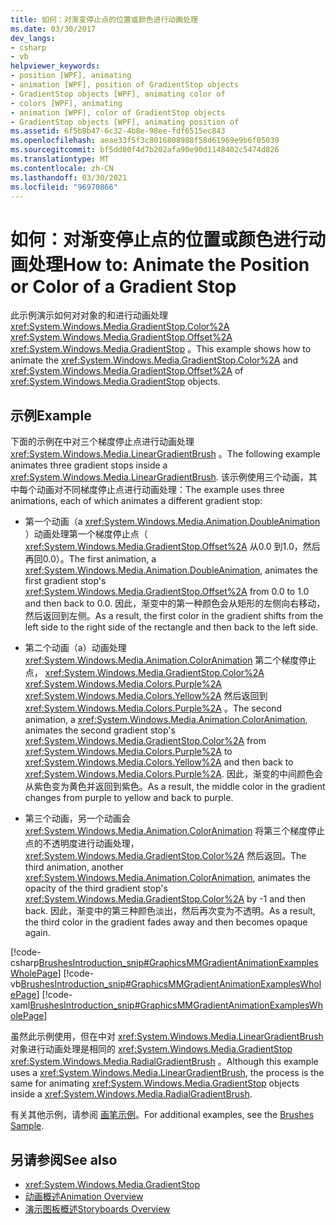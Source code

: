 ```yaml
---
title: 如何：对渐变停止点的位置或颜色进行动画处理
ms.date: 03/30/2017
dev_langs:
- csharp
- vb
helpviewer_keywords:
- position [WPF], animating
- animation [WPF], position of GradientStop objects
- GradientStop objects [WPF], animating color of
- colors [WPF], animating
- animation [WPF], color of GradientStop objects
- GradientStop objects [WPF], animating position of
ms.assetid: 6f5b8b47-6c32-4b8e-98ee-fdf6515ec843
ms.openlocfilehash: aeae33f5f3c8016808988f58d61969e9b6f05039
ms.sourcegitcommit: bf5dd80f4d7b202afa90e90d1148402c5474d826
ms.translationtype: MT
ms.contentlocale: zh-CN
ms.lasthandoff: 03/30/2021
ms.locfileid: "96970866"
---
```

# <a name="how-to-animate-the-position-or-color-of-a-gradient-stop"></a><span data-ttu-id="ed961-102">如何：对渐变停止点的位置或颜色进行动画处理</span><span class="sxs-lookup"><span data-stu-id="ed961-102">How to: Animate the Position or Color of a Gradient Stop</span></span>
<span data-ttu-id="ed961-103">此示例演示如何对对象的和进行动画处理 <xref:System.Windows.Media.GradientStop.Color%2A> <xref:System.Windows.Media.GradientStop.Offset%2A> <xref:System.Windows.Media.GradientStop> 。</span><span class="sxs-lookup"><span data-stu-id="ed961-103">This example shows how to animate the <xref:System.Windows.Media.GradientStop.Color%2A> and <xref:System.Windows.Media.GradientStop.Offset%2A> of <xref:System.Windows.Media.GradientStop> objects.</span></span>  
  
## <a name="example"></a><span data-ttu-id="ed961-104">示例</span><span class="sxs-lookup"><span data-stu-id="ed961-104">Example</span></span>  
 <span data-ttu-id="ed961-105">下面的示例在中对三个梯度停止点进行动画处理 <xref:System.Windows.Media.LinearGradientBrush> 。</span><span class="sxs-lookup"><span data-stu-id="ed961-105">The following example animates three gradient stops inside a <xref:System.Windows.Media.LinearGradientBrush>.</span></span> <span data-ttu-id="ed961-106">该示例使用三个动画，其中每个动画对不同梯度停止点进行动画处理：</span><span class="sxs-lookup"><span data-stu-id="ed961-106">The example uses three animations, each of which animates a different gradient stop:</span></span>  
  
- <span data-ttu-id="ed961-107">第一个动画（a <xref:System.Windows.Media.Animation.DoubleAnimation> ）动画处理第一个梯度停止点（ <xref:System.Windows.Media.GradientStop.Offset%2A> 从0.0 到1.0，然后再回0.0）。</span><span class="sxs-lookup"><span data-stu-id="ed961-107">The first animation, a <xref:System.Windows.Media.Animation.DoubleAnimation>, animates the first gradient stop's <xref:System.Windows.Media.GradientStop.Offset%2A> from 0.0 to 1.0 and then back to 0.0.</span></span> <span data-ttu-id="ed961-108">因此，渐变中的第一种颜色会从矩形的左侧向右移动，然后返回到左侧。</span><span class="sxs-lookup"><span data-stu-id="ed961-108">As a result, the first color in the gradient shifts from the left side to the right side of the rectangle and then back to the left side.</span></span>  
  
- <span data-ttu-id="ed961-109">第二个动画（a）动画处理 <xref:System.Windows.Media.Animation.ColorAnimation> 第二个梯度停止点， <xref:System.Windows.Media.GradientStop.Color%2A> <xref:System.Windows.Media.Colors.Purple%2A> <xref:System.Windows.Media.Colors.Yellow%2A> 然后返回到 <xref:System.Windows.Media.Colors.Purple%2A> 。</span><span class="sxs-lookup"><span data-stu-id="ed961-109">The second animation, a <xref:System.Windows.Media.Animation.ColorAnimation>, animates the second gradient stop's <xref:System.Windows.Media.GradientStop.Color%2A> from <xref:System.Windows.Media.Colors.Purple%2A> to <xref:System.Windows.Media.Colors.Yellow%2A> and then back to <xref:System.Windows.Media.Colors.Purple%2A>.</span></span> <span data-ttu-id="ed961-110">因此，渐变的中间颜色会从紫色变为黄色并返回到紫色。</span><span class="sxs-lookup"><span data-stu-id="ed961-110">As a result, the middle color in the gradient changes from purple to yellow and back to purple.</span></span>  
  
- <span data-ttu-id="ed961-111">第三个动画，另一个动画会 <xref:System.Windows.Media.Animation.ColorAnimation> 将第三个梯度停止点的不透明度进行动画处理， <xref:System.Windows.Media.GradientStop.Color%2A> 然后返回。</span><span class="sxs-lookup"><span data-stu-id="ed961-111">The third animation, another <xref:System.Windows.Media.Animation.ColorAnimation>, animates the opacity of the third gradient stop's <xref:System.Windows.Media.GradientStop.Color%2A> by -1 and then back.</span></span> <span data-ttu-id="ed961-112">因此，渐变中的第三种颜色淡出，然后再次变为不透明。</span><span class="sxs-lookup"><span data-stu-id="ed961-112">As a result, the third color in the gradient fades away and then becomes opaque again.</span></span>  
  
 [!code-csharp[BrushesIntroduction_snip#GraphicsMMGradientAnimationExamplesWholePage](~/samples/snippets/csharp/VS_Snippets_Wpf/BrushesIntroduction_snip/CSharp/GradientStopAnimationExample.cs#graphicsmmgradientanimationexampleswholepage)]
 [!code-vb[BrushesIntroduction_snip#GraphicsMMGradientAnimationExamplesWholePage](~/samples/snippets/visualbasic/VS_Snippets_Wpf/BrushesIntroduction_snip/visualbasic/gradientstopanimationexample.vb#graphicsmmgradientanimationexampleswholepage)]
 [!code-xaml[BrushesIntroduction_snip#GraphicsMMGradientAnimationExamplesWholePage](~/samples/snippets/xaml/VS_Snippets_Wpf/BrushesIntroduction_snip/XAML/GradientStopAnimationExample.xaml#graphicsmmgradientanimationexampleswholepage)]  
  
 <span data-ttu-id="ed961-113">虽然此示例使用，但在中对 <xref:System.Windows.Media.LinearGradientBrush> 对象进行动画处理是相同的 <xref:System.Windows.Media.GradientStop> <xref:System.Windows.Media.RadialGradientBrush> 。</span><span class="sxs-lookup"><span data-stu-id="ed961-113">Although this example uses a <xref:System.Windows.Media.LinearGradientBrush>, the process is the same for animating <xref:System.Windows.Media.GradientStop> objects inside a <xref:System.Windows.Media.RadialGradientBrush>.</span></span>  
  
 <span data-ttu-id="ed961-114">有关其他示例，请参阅 [画笔示例](https://github.com/Microsoft/WPF-Samples/tree/master/Graphics/Brushes)。</span><span class="sxs-lookup"><span data-stu-id="ed961-114">For additional examples, see the [Brushes Sample](https://github.com/Microsoft/WPF-Samples/tree/master/Graphics/Brushes).</span></span>  
  
## <a name="see-also"></a><span data-ttu-id="ed961-115">另请参阅</span><span class="sxs-lookup"><span data-stu-id="ed961-115">See also</span></span>

- <xref:System.Windows.Media.GradientStop>
- [<span data-ttu-id="ed961-116">动画概述</span><span class="sxs-lookup"><span data-stu-id="ed961-116">Animation Overview</span></span>](animation-overview.md)
- [<span data-ttu-id="ed961-117">演示图板概述</span><span class="sxs-lookup"><span data-stu-id="ed961-117">Storyboards Overview</span></span>](storyboards-overview.md)
